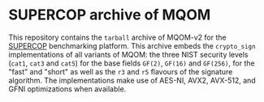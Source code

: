 # SUPERCOP archive of MQOM

This repository contains the `tarball` archive of MQOM-v2 for the [SUPERCOP](https://bench.cr.yp.to/supercop.html) benchmarking platform.
This archive embeds the `crypto_sign` implementations of all variants of MQOM: the three NIST security levels (`cat1`, `cat3` and `cat5`) for the base fields `GF(2)`,
`GF(16)` and `GF(256)`, for the "fast" and "short" as well as the `r3` and `r5` flavours of the signature algorithm. The implementations
make use of AES-NI, AVX2, AVX-512, and GFNI optimizations when available.
